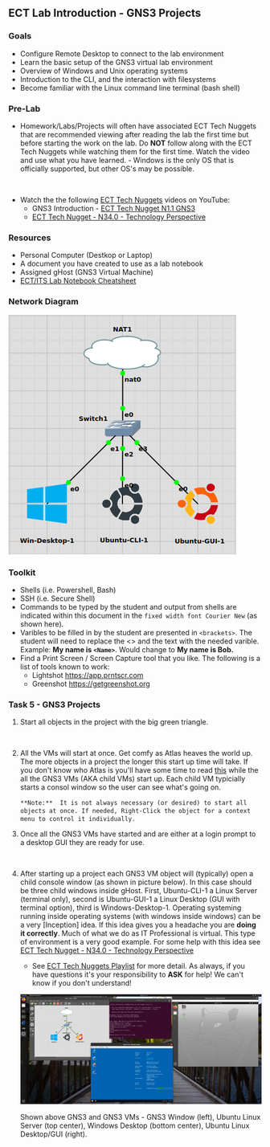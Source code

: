 ## ECT Lab Introduction - GNS3 Projects

### Goals
-   Configure Remote Desktop to connect to the lab environment
-   Learn the basic setup of the GNS3 virtual lab environment
-   Overview of Windows and Unix operating systems
-   Introduction to the CLI, and the interaction with filesystems
-   Become familiar with the Linux command line terminal (bash shell)

### Pre-Lab
- Homework/Labs/Projects will often have associated ECT Tech Nuggets that are recommended viewing after reading the lab the first time but before starting the work on the lab.  Do **NOT** follow along with the ECT Tech Nuggets while watching them for the first time. Watch the video and use what you have learned. - Windows is the only OS that is officially supported, but other OS's may be possible. 
<br>

- Watch the the following [ECT Tech Nuggets](https://www.youtube.com/@ecttechnuggets9126/featured) videos on YouTube:
    - GNS3 Introduction - [ECT Tech Nugget N1.1 GNS3](https://www.youtube.com/watch?v=w5qsM3LhpQI)
    - [ECT Tech Nugget - N34.0 - Technology Perspective](https://youtu.be/ixrzbdUu8yQ)

### Resources

- Personal Computer (Destkop or Laptop)
- A document you have created to use as a lab notebook
- Assigned gHost (GNS3 Virtual Machine)
- [ECT/ITS Lab Notebook Cheatsheet](https://github.com/OHIO-ECT/Lab-Notebook-Cheat-Sheet)

### Network Diagram

![](./images/lab1-pic2-1.png)

### Toolkit

-   Shells (i.e. Powershell, Bash)
-   SSH (i.e. Secure Shell)
-   Commands to be typed by the student and output from shells are indicated within this document in the ``fixed width font Courier New`` (as shown here).
-   Varibles to be filled in by the student are presented in ``<brackets>``. The student will need to replace the <> and the text with the needed varible. Example: **My name is ``<Name>``**. Would change to **My name is Bob.**
-   Find a Print Screen / Screen Capture tool that you like. The following is a list of tools known to work:
    -   Lightshot <https://app.prntscr.com>
    -   Greenshot <https://getgreenshot.org>

### Task 5 - GNS3 Projects

1.  Start all objects in the project with the big green triangle.
<br>

2.  All the VMs will start at once. Get comfy as Atlas heaves the world up. The more objects in a project the longer this start up time will take. If you don't know who Atlas is you'll have some time to read [this](https://greekgodsandgoddesses.net/gods/atlas) while the all the GNS3 VMs (AKA child VMs) start up. Each child VM typicially starts a consol window so the user can see what's going on. 

        **Note:**  It is not always necessary (or desired) to start all objects at once. If needed, Right-Click the object for a context menu to control it individually.

3. Once all the GNS3 VMs have started and are either at a login prompt to a desktop GUI they are ready for use.
<br>

4. After starting up a project each GNS3 VM object will (typically) open a child console window (as shown in picture below). In this case should be three child windows inside gHost. First, Ubuntu-CLI-1 a Linux Server (terminal only), second is Ubuntu-GUI-1 a Linux Desktop (GUI with terminal option), third is Windows-Desktop-1. Operating systeming running inside operating systems (with windows inside windows) can be a very [Inception] idea. If this idea gives you a headache you are **doing it correctly**. Much of what we do as IT Professional is virtual. This type of environment is a very good example. For some help with this idea see [ECT Tech Nugget - N34.0 - Technology Perspective](https://youtu.be/ixrzbdUu8yQ.)

    - See [ECT Tech Nuggets Playlist](https://www.youtube.com/playlist?list=PLEA5GnkCPRTlvN_eyR99jOSsBCaV6khRS) for more detail. As always, if you have questions it's your responsibility to **ASK** for help! We can't know if you don't understand!

    ![](./images/lab1-pic1.png)

    Shown above GNS3 and GNS3 VMs - GNS3 Window (left), Ubuntu Linux Server (top center), Windows Desktop (bottom center), Ubuntu Linux Desktop/GUI (right).